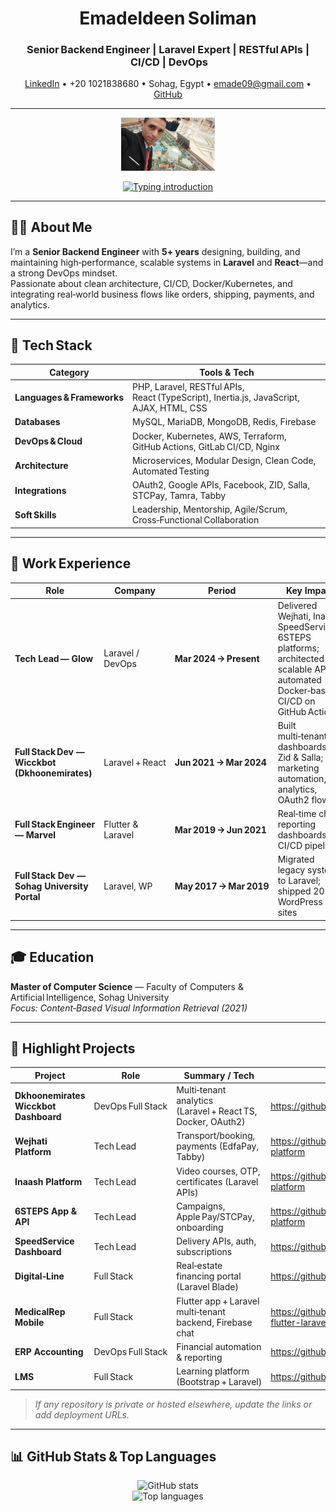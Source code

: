 <!-- ─────────────────────────── HEADER ─────────────────────────── -->
<h1 align="center">Emadeldeen Soliman</h1>
<h3 align="center">
  Senior Backend Engineer&nbsp;|&nbsp;Laravel&nbsp;Expert&nbsp;|&nbsp;RESTful APIs&nbsp;|&nbsp;CI/CD&nbsp;|&nbsp;DevOps
</h3>

<p align="center">
  <a href="https://www.linkedin.com/in/emadeldeen-soliman-abdaalh-b76b3675/" target="_blank">LinkedIn</a> •
  +20&nbsp;1021838680 •
  Sohag,&nbsp;Egypt •
  <a href="mailto:emade09@gmail.com">emade09@gmail.com</a> •
  <a href="https://github.com/emad566" target="_blank">GitHub</a>
</p>

---

<!-- ─────────────────────────── HERO ─────────────────────────── -->
<p align="center">
  <img src="https://github.com/emad566/emad566/blob/main/emad.jpg" width="150" alt="Profile picture" />
</p>

<p align="center">
  <a href="https://github.com/emad566">
    <img src="https://readme-typing-svg.demolab.com?font=Fira+Code&duration=1500&pause=1000&color=2FA2D5&multiline=true&width=600&height=150&lines=Hi+there+👋;I'm+Emadeldeen+Soliman+👨‍💻;Senior+Laravel+%7C+React+%7C+DevOps+Engineer+🚀;Backend+%7C+Docker+%7C+CI%2FCD+%7C+AWS+%7C+Microservices" alt="Typing introduction" />
  </a>
</p>

---

## 👨‍💻 About Me
I’m a **Senior Backend Engineer** with **5+ years** designing, building, and maintaining high‑performance, scalable systems in **Laravel** and **React**—and a strong DevOps mindset.  
Passionate about clean architecture, CI/CD, Docker/Kubernetes, and integrating real‑world business flows like orders, shipping, payments, and analytics.

---

## 🔧 Tech Stack

| Category | Tools & Tech |
|----------|--------------|
| **Languages & Frameworks** | PHP, Laravel, RESTful APIs, React (TypeScript), Inertia.js, JavaScript, AJAX, HTML, CSS |
| **Databases** | MySQL, MariaDB, MongoDB, Redis, Firebase |
| **DevOps & Cloud** | Docker, Kubernetes, AWS, Terraform, GitHub Actions, GitLab CI/CD, Nginx |
| **Architecture** | Microservices, Modular Design, Clean Code, Automated Testing |
| **Integrations** | OAuth2, Google APIs, Facebook, ZID, Salla, STCPay, Tamra, Tabby |
| **Soft Skills** | Leadership, Mentorship, Agile/Scrum, Cross‑Functional Collaboration |

---

## 💼 Work Experience

| Role | Company | Period | Key Impact |
|------|---------|--------|------------|
| **Tech Lead — Glow** | Laravel / DevOps | **Mar 2024 → Present** | Delivered Wejhati, Inaash, SpeedServices, 6STEPS platforms; architected scalable APIs; automated Docker‑based CI/CD on GitHub Actions |
| **Full Stack Dev — Wicckbot (Dkhoonemirates)** | Laravel + React | **Jun 2021 → Mar 2024** | Built multi‑tenant dashboards for Zid & Salla; marketing automation, analytics, OAuth2 flows |
| **Full Stack Engineer — Marvel** | Flutter & Laravel | **Mar 2019 → Jun 2021** | Real‑time chat, reporting dashboards, CI/CD pipelines |
| **Full Stack Dev — Sohag University Portal** | Laravel, WP | **May 2017 → Mar 2019** | Migrated legacy systems to Laravel; shipped 20+ WordPress sites |

---

## 🎓 Education
**Master of Computer Science** — Faculty of Computers & Artificial Intelligence, Sohag University  
*Focus: Content‑Based Visual Information Retrieval (2021)*

---

## 🚀 Highlight Projects
| Project | Role | Summary / Tech | Links |
|---------|------|----------------|-------|
| **Dkhoonemirates Wicckbot Dashboard** | DevOps Full Stack | Multi‑tenant analytics (Laravel + React TS, Docker, OAuth2) | <https://github.com/emad566/dashboard> |
| **Wejhati Platform** | Tech Lead | Transport/booking, payments (EdfaPay, Tabby) | <https://github.com/emad566/wejhati-platform> |
| **Inaash Platform** | Tech Lead | Video courses, OTP, certificates (Laravel APIs) | <https://github.com/emad566/inaash-platform> |
| **6STEPS App & API** | Tech Lead | Campaigns, Apple Pay/STCPay, onboarding | <https://github.com/emad566/6steps-platform> |
| **SpeedService Dashboard** | Tech Lead | Delivery APIs, auth, subscriptions | <https://github.com/emad566/speedservice> |
| **Digital‑Line** | Full Stack | Real‑estate financing portal (Laravel Blade) | <https://github.com/emad566/digital-line> |
| **MedicalRep Mobile** | Full Stack | Flutter app + Laravel multi‑tenant backend, Firebase chat | <https://github.com/emad566/medicalrep-flutter-laravel> |
| **ERP Accounting** | DevOps Full Stack | Financial automation & reporting | <https://github.com/emad566/erp-laravel> |
| **LMS** | Full Stack | Learning platform (Bootstrap + Laravel) | <https://github.com/emad566/lms-laravel> |

> *If any repository is private or hosted elsewhere, update the links or add deployment URLs.*

---

## 📊 GitHub Stats & Top Languages
<p align="center">
  <img src="https://github-readme-stats.vercel.app/api?username=emad566&show_icons=true&theme=tokyonight" alt="GitHub stats" />
  <br />
  <img src="https://github-readme-stats.vercel.app/api/top-langs/?username=emad566&layout=compact&theme=tokyonight" alt="Top languages" />
</p>
